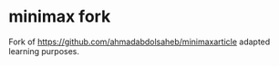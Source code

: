 # minimax fork

Fork of https://github.com/ahmadabdolsaheb/minimaxarticle adapted learning purposes.
